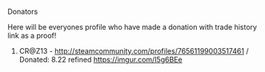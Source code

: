 Donators

Here will be everyones profile who have made a donation with trade history link as a proof!

1. CR@Z13 - http://steamcommunity.com/profiles/76561199003517461 / Donated: 8.22 refined
https://imgur.com/I5g6BEe
